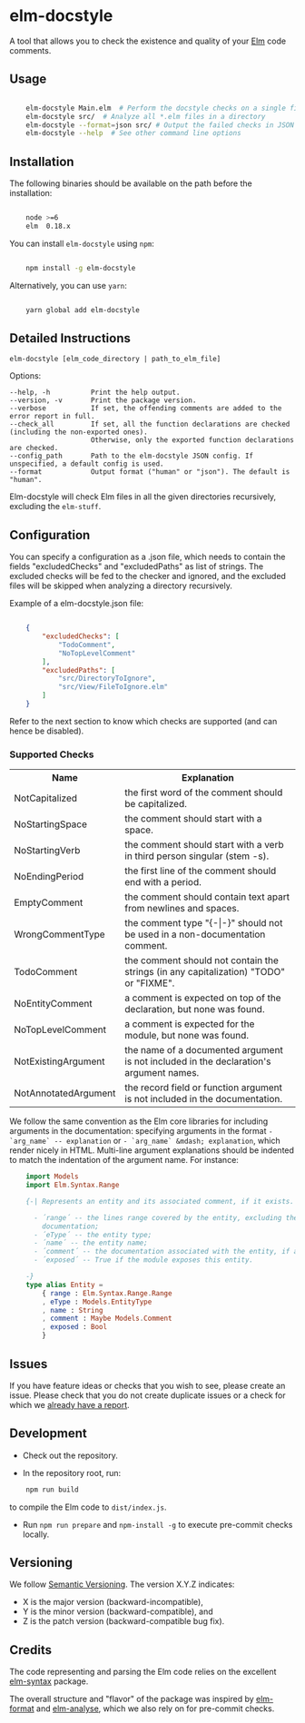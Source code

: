 # elm-docstyle
A tool that allows you to check the existence and quality of your [Elm](http://elm-lang.org/>) code comments.


## Usage

```bash

    elm-docstyle Main.elm  # Perform the docstyle checks on a single file and print the failed checks
    elm-docstyle src/  # Analyze all *.elm files in a directory
    elm-docstyle --format=json src/ # Output the failed checks in JSON
    elm-docstyle --help  # See other command line options
```

## Installation

The following binaries should be available on the path before the installation:

```bash

    node >=6
    elm  0.18.x
```


You can install `elm-docstyle` using `npm`:

```bash

    npm install -g elm-docstyle
```

Alternatively, you can use `yarn`:


```bash

    yarn global add elm-docstyle
```


## Detailed Instructions

``elm-docstyle [elm_code_directory | path_to_elm_file]``

Options:

    --help, -h          Print the help output.
    --version, -v       Print the package version.
    --verbose           If set, the offending comments are added to the error report in full.
    --check_all         If set, all the function declarations are checked (including the non-exported ones).
                        Otherwise, only the exported function declarations are checked.
    --config_path       Path to the elm-docstyle JSON config. If unspecified, a default config is used.
    --format            Output format ("human" or "json"). The default is "human".

Elm-docstyle will check Elm files in all the given directories recursively, excluding the ``elm-stuff``.


## Configuration

You can specify a configuration as a .json file, which needs to contain the fields "excludedChecks" and
"excludedPaths" as list of strings. The excluded checks will be fed to the checker and ignored, and the excluded
files will be skipped when analyzing a directory recursively.

Example of a elm-docstyle.json file:

```json

    {
        "excludedChecks": [
            "TodoComment",
            "NoTopLevelComment"
        ],
        "excludedPaths": [
            "src/DirectoryToIgnore",
            "src/View/FileToIgnore.elm"
        ]
    }
```


Refer to the next section to know which checks are supported (and can hence be disabled).

### Supported Checks

<table>
    <tr>
        <th>Name</th>
        <th>Explanation</th>
    </tr>
    <tr>
        <td>NotCapitalized</td>
        <td>the first word of the comment should be capitalized.</td>
    </tr>
    <tr>
        <td>NoStartingSpace</td>
        <td>the comment should start with a space.</td>
    </tr>
    <tr>
        <td>NoStartingVerb</td>
        <td>the comment should start with a verb in third person singular (stem -s).</td>
    </tr>
    <tr>
        <td>NoEndingPeriod</td>
        <td>the first line of the comment should end with a period.</td>
    </tr>
    <tr>
        <td>EmptyComment</td>
        <td>the comment should contain text apart from newlines and spaces.</td>
    </tr>
    <tr>
        <td>WrongCommentType</td>
        <td>the comment type "{-|-}" should not be used in a non-documentation comment.</td>
    </tr>
    <tr>
        <td>TodoComment</td>
        <td>the comment should not contain the strings (in any capitalization) "TODO" or "FIXME".</td>
    </tr>
    <tr>
        <td>NoEntityComment</td>
        <td>a comment is expected on top of the declaration, but none was found.</td>
    </tr>
    <tr>
        <td>NoTopLevelComment</td>
        <td>a comment is expected for the module, but none was found.</td>
    </tr>
    <tr>
        <td>NotExistingArgument</td>
        <td>the name of a documented argument is not included in the declaration's argument names.</td>
    </tr>
    <tr>
        <td>NotAnnotatedArgument</td>
        <td>the record field or function argument is not included in the documentation.</td>
    </tr>
</table>

We follow the same convention as the Elm core libraries for including arguments in the documentation: specifying
arguments in the format ``- `arg_name` -- explanation`` or ``- `arg_name` &mdash; explanation``, which render nicely in
HTML. Multi-line argument explanations should be indented to match the indentation of the argument name.
For instance:


```elm
    import Models
    import Elm.Syntax.Range 

    {-| Represents an entity and its associated comment, if it exists.

      - ´range´ -- the lines range covered by the entity, excluding the
        documentation;
      - ´eType´ -- the entity type;
      - ´name´ -- the entity name;
      - ´comment´ -- the documentation associated with the entity, if any;
      - ´exposed´ -- True if the module exposes this entity.

    -}
    type alias Entity =
        { range : Elm.Syntax.Range.Range
        , eType : Models.EntityType
        , name : String
        , comment : Maybe Models.Comment
        , exposed : Bool
        }
```

## Issues

If you have feature ideas or checks that you wish to see, please create an issue.
Please check that you do not create duplicate issues or a check for which we
[already have a report](https://github.com/Parquery/elm-docstyle/issues/).

## Development

- Check out the repository.

- In the repository root, run:

```bash
    npm run build
```

to compile the Elm code to ``dist/index.js``.

- Run `npm run prepare` and `npm-install -g` to execute pre-commit checks locally.


## Versioning
We follow [Semantic Versioning](http://semver.org/spec/v1.0.0.html). The version X.Y.Z indicates:

- X is the major version (backward-incompatible),
- Y is the minor version (backward-compatible), and
- Z is the patch version (backward-compatible bug fix).

## Credits

The code representing and parsing the Elm code relies on the excellent
[elm-syntax](https://github.com/stil4m/elm-syntax) package.

The overall structure and "flavor" of the package was inspired by
[elm-format](https://github.com/avh4/elm-format) and 
[elm-analyse](<https://github.com/stil4m/elm-analyse>),
which we also rely on for pre-commit checks.



